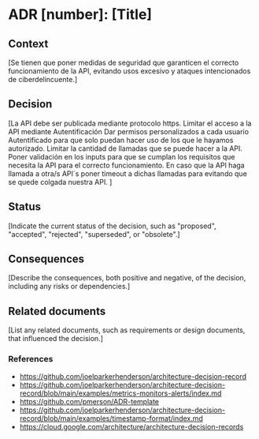 # ADR [number]: [Title]

## Context

[Se tienen que poner medidas de seguridad que garanticen el correcto funcionamiento de la API, evitando usos excesivo y ataques intencionados de ciberdelincuente.]

## Decision

[La API debe ser publicada mediante protocolo https.
Limitar el acceso a la API mediante Autentificación
Dar permisos personalizados a cada usuario Autentificado para que solo puedan hacer uso de los que le hayamos autorizado.
Limitar la cantidad de llamadas que se puede hacer a la API.
Poner validación en los inputs para que se cumplan los requisitos que necesita la API para el correcto funcionamiento. 
En caso que la API haga llamada a otra/s API´s poner timeout a dichas llamadas para evitando que se quede colgada nuestra API.
]

## Status

[Indicate the current status of the decision, such as "proposed", "accepted", "rejected", "superseded", or "obsolete".]

## Consequences

[Describe the consequences, both positive and negative, of the decision, including any risks or dependencies.]

## Related documents

[List any related documents, such as requirements or design documents, that influenced the decision.]

### References
- https://github.com/joelparkerhenderson/architecture-decision-record
- https://github.com/joelparkerhenderson/architecture-decision-record/blob/main/examples/metrics-monitors-alerts/index.md
- https://github.com/pmerson/ADR-template
- https://github.com/joelparkerhenderson/architecture-decision-record/blob/main/examples/timestamp-format/index.md
- https://cloud.google.com/architecture/architecture-decision-records
